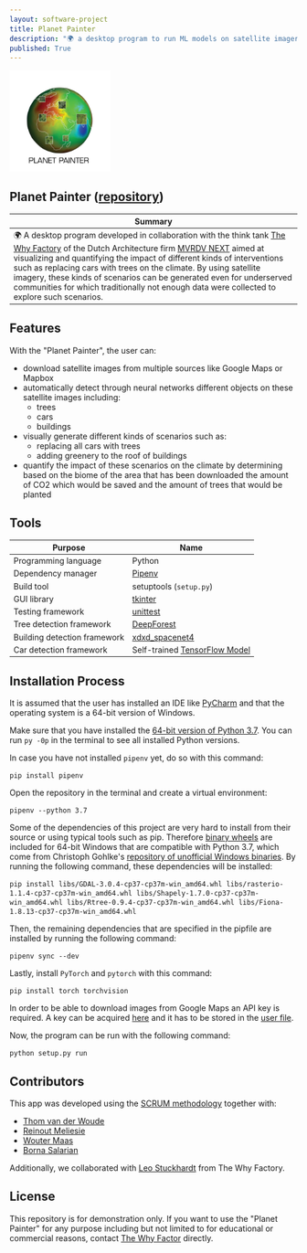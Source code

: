 ```yaml
---
layout: software-project
title: Planet Painter
description: "🌍 a desktop program to run ML models on satellite imagery"
published: True
---
```


<img src= "/assets/software-project/planet-painter/planet_painter_logo.png" alt="Planet Painter Logo" width="35%">

## Planet Painter ([repository](https://github.com/johanneshagspiel/planet-painter))

| Summary  |
| -------------------------------------------------- |
| 🌍 A desktop program developed in collaboration with the think tank [The Why Factory](https://www.mvrdv.nl/projects/368/the-why-factory) of the Dutch Architecture firm [MVRDV NEXT](https://www.mvrdv.nl/themes/15/next) aimed at visualizing and quantifying the impact of different kinds of interventions such as replacing cars with trees on the climate. By using satellite imagery, these kinds of scenarios can be generated even for underserved communities for which traditionally not enough data were collected to explore such scenarios.|

## Features

With the "Planet Painter", the user can:

- download satellite images from multiple sources like Google Maps or Mapbox
- automatically detect through neural networks different objects on these satellite images including:
  - trees
  - cars
  - buildings
- visually generate different kinds of scenarios such as:
  - replacing all cars with trees
  - adding greenery to the roof of buildings
- quantify the impact of these scenarios on the climate by determining based on the biome of the area that has been downloaded the amount of CO2 which would be saved and the amount of trees that would be planted

## Tools

| Purpose                      | Name                                                                                       |
|------------------------------|--------------------------------------------------------------------------------------------|
| Programming language         | Python                                                                                     |
| Dependency manager           | [Pipenv](https://pipenv.pypa.io/en/latest/)                                                |
| Build tool                   | setuptools (`setup.py`)                                                                    |
| GUI library                  | [tkinter](https://docs.python.org/3/library/tkinter.html)                                  |
| Testing framework            | [unittest](https://docs.python.org/3/library/unittest.html)                                |
| Tree detection framework     | [DeepForest](https://deepforest.readthedocs.io/en/latest/)                                 |
| Building detection framework | [xdxd_spacenet4](https://github.com/CosmiQ/solaris/blob/main/solaris/nets/zoo/__init__.py) |
| Car detection framework      | Self-trained [TensorFlow Model](https://www.tensorflow.org/)                               |


## Installation Process

It is assumed that the user has installed an IDE like [PyCharm](https://www.jetbrains.com/pycharm/) and that the operating system is a 64-bit version of Windows.
	
Make sure that you have installed the [64-bit version of Python 3.7](https://www.python.org/downloads/release/python-370/). You can run `py -0p` in the terminal to see all installed Python versions.

In case you have not installed `pipenv` yet, do so with this command:

	pip install pipenv

Open the repository in the terminal and create a virtual environment:    

    pipenv --python 3.7 

Some of the dependencies of this project are very hard to install from their source or using typical tools such as pip. Therefore [binary wheels](libs) are included for 64-bit Windows that are compatible with Python 3.7, which come from Christoph Gohlke's [repository of unofficial Windows binaries](https://www.lfd.uci.edu/~gohlke/pythonlibs/). By running the following command, these dependencies will be installed:

	pip install libs/GDAL-3.0.4-cp37-cp37m-win_amd64.whl libs/rasterio-1.1.4-cp37-cp37m-win_amd64.whl libs/Shapely-1.7.0-cp37-cp37m-win_amd64.whl libs/Rtree-0.9.4-cp37-cp37m-win_amd64.whl libs/Fiona-1.8.13-cp37-cp37m-win_amd64.whl

Then, the remaining dependencies that are specified in the pipfile are installed by running the following command:

	pipenv sync --dev

Lastly, install `PyTorch` and `pytorch` with this command:
	
	pip install torch torchvision

In order to be able to download images from Google Maps an API key is required. A key can be acquired [here](https://developers.google.com/maps/documentation/javascript/get-api-key) and it has to be stored in the [user file](src/mesh_city/resources/user/users.json).

Now, the program can be run with the following command:

	python setup.py run


## Contributors

This app was developed using the [SCRUM methodology](https://www.scrum.org/resources/what-is-scrum) together with:

- [Thom van der Woude](https://github.com/tbvanderwoude)
- [Reinout Meliesie](https://github.com/Zedfrigg)
- [Wouter Maas](https://github.com/wfvmaas)
- [Borna Salarian](https://github.com/Bsalarian)

Additionally, we collaborated with [Leo Stuckhardt](https://www.mvrdv.nl/about/team/51/leo-stuckardt) from The Why Factory.

## License

This repository is for demonstration only. If you want to use the "Planet Painter" for any purpose including but not limited to for educational or commercial reasons, contact [The Why Factor](javier@thewhyfactory.com) directly. 
